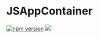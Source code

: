 # JSAppContainer
<a href="https://badge.fury.io/js/%40jirklym%2Fjs-app-container"><img src="https://badge.fury.io/js/%40jirklym%2Fjs-app-container.svg" alt="npm version"></a> 
 <img src="https://travis-ci.com/wallach-game/JSAppContainer.svg?token=vUd4M2cyQ2UjjxD7dXMM&branch=main">
